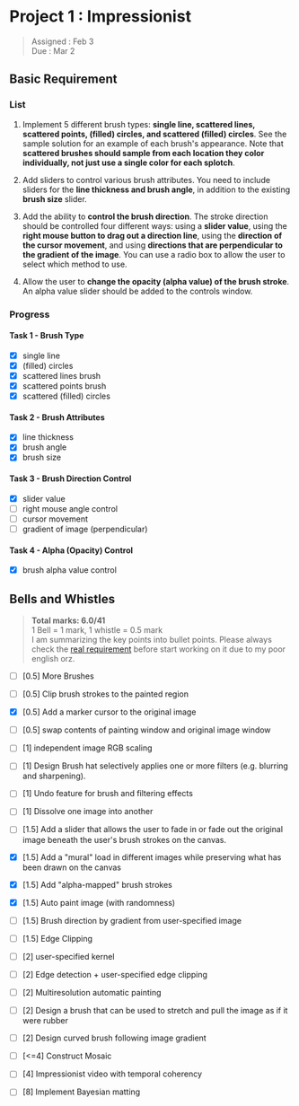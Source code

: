 # Project 1 : Impressionist
> Assigned : Feb 3 \
Due : Mar 2   

## Basic Requirement

### List
1. Implement 5 different brush types: **single line, scattered lines, scattered points, (filled) circles, and scattered (filled) circles**. See the sample solution for an example of each brush's appearance. Note that **scattered brushes should sample from each location they color individually, not just use a single color for each splotch**.
   
2. Add sliders to control various brush attributes. You need to include sliders for the **line thickness and brush angle**, in addition to the existing **brush size** slider.
   
3. Add the ability to **control the brush direction**. The stroke direction should be controlled four different ways: using a **slider value**, using the **right mouse button to drag out a direction line**, using the **direction of the cursor movement**, and using **directions that are perpendicular to the gradient of the image**. You can use a radio box to allow the user to select which method to use.
   
4. Allow the user to **change the opacity (alpha value) of the brush stroke**. An alpha value slider should be added to the controls window. 

### Progress
#### Task 1 - Brush Type
- [X] single line 
- [X] (filled) circles
- [X] scattered lines brush
- [X] scattered points brush
- [X] scattered (filled) circles

#### Task 2 - Brush Attributes
- [X] line thickness
- [X] brush angle
- [X] brush size

#### Task 3 - Brush Direction Control
- [X] slider value
- [ ] right mouse angle control
- [ ] cursor movement
- [ ] gradient of image (perpendicular)

#### Task 4 - Alpha (Opacity) Control
- [X] brush alpha value control

## Bells and Whistles
> **Total marks: 6.0/41** \
> 1 Bell = 1 mark, 1 whistle = 0.5 mark\
> I am summarizing the key points into bullet points. Please always check the [real requirement](https://course.cse.ust.hk/comp4411/Password_Only/projects/impressionist/index.html) before start working on it due to my poor english orz.

- [ ] [0.5] More Brushes
- [ ] [0.5] Clip brush strokes to the painted region
- [X] [0.5] Add a marker cursor to the original image
- [ ] [0.5] swap contents of painting window and original image window
- [ ] [1] independent image RGB scaling
- [ ] [1] Design Brush hat selectively applies one or more filters (e.g. blurring and sharpening). 
- [ ] [1] Undo feature for brush and filtering effects
- [ ] [1] Dissolve one image into another
- [ ] [1.5] Add a slider that allows the user to fade in or fade out the original image beneath the user's brush strokes on the canvas.

- [X] [1.5] Add a "mural" load in different images while preserving what has been drawn on the canvas
- [X] [1.5] Add "alpha-mapped" brush strokes
- [X] [1.5] Auto paint image (with randomness)
- [ ] [1.5] Brush direction by gradient from user-specified image
- [ ] [1.5] Edge Clipping

- [ ] [2] user-specified kernel
- [ ] [2] Edge detection + user-specified edge clipping
- [ ] [2] Multiresolution automatic painting
- [ ] [2] Design a brush that can be used to stretch and pull the image as if it were rubber
- [ ] [2] Design curved brush following image gradient
- [ ] [<=4] Construct Mosaic
- [ ] [4] Impressionist video with temporal coherency
- [ ] [8] Implement Bayesian matting
